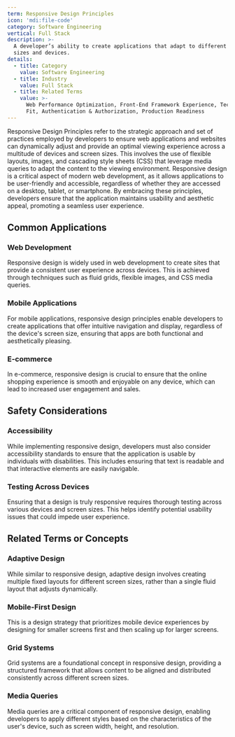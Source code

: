 ```yaml
---
term: Responsive Design Principles
icon: 'mdi:file-code'
category: Software Engineering
vertical: Full Stack
description: >-
  A developer’s ability to create applications that adapt to different screen
  sizes and devices.
details:
  - title: Category
    value: Software Engineering
  - title: Industry
    value: Full Stack
  - title: Related Terms
    value: >-
      Web Performance Optimization, Front-End Framework Experience, Tech Stack
      Fit, Authentication & Authorization, Production Readiness
---
```

Responsive Design Principles refer to the strategic approach and set of practices employed by developers to ensure web applications and websites can dynamically adjust and provide an optimal viewing experience across a multitude of devices and screen sizes. This involves the use of flexible layouts, images, and cascading style sheets (CSS) that leverage media queries to adapt the content to the viewing environment. Responsive design is a critical aspect of modern web development, as it allows applications to be user-friendly and accessible, regardless of whether they are accessed on a desktop, tablet, or smartphone. By embracing these principles, developers ensure that the application maintains usability and aesthetic appeal, promoting a seamless user experience.

## Common Applications

### Web Development
Responsive design is widely used in web development to create sites that provide a consistent user experience across devices. This is achieved through techniques such as fluid grids, flexible images, and CSS media queries.

### Mobile Applications
For mobile applications, responsive design principles enable developers to create applications that offer intuitive navigation and display, regardless of the device's screen size, ensuring that apps are both functional and aesthetically pleasing.

### E-commerce
In e-commerce, responsive design is crucial to ensure that the online shopping experience is smooth and enjoyable on any device, which can lead to increased user engagement and sales.

## Safety Considerations

### Accessibility
While implementing responsive design, developers must also consider accessibility standards to ensure that the application is usable by individuals with disabilities. This includes ensuring that text is readable and that interactive elements are easily navigable.

### Testing Across Devices
Ensuring that a design is truly responsive requires thorough testing across various devices and screen sizes. This helps identify potential usability issues that could impede user experience.

## Related Terms or Concepts

### Adaptive Design
While similar to responsive design, adaptive design involves creating multiple fixed layouts for different screen sizes, rather than a single fluid layout that adjusts dynamically.

### Mobile-First Design
This is a design strategy that prioritizes mobile device experiences by designing for smaller screens first and then scaling up for larger screens.

### Grid Systems
Grid systems are a foundational concept in responsive design, providing a structured framework that allows content to be aligned and distributed consistently across different screen sizes.

### Media Queries
Media queries are a critical component of responsive design, enabling developers to apply different styles based on the characteristics of the user's device, such as screen width, height, and resolution.
